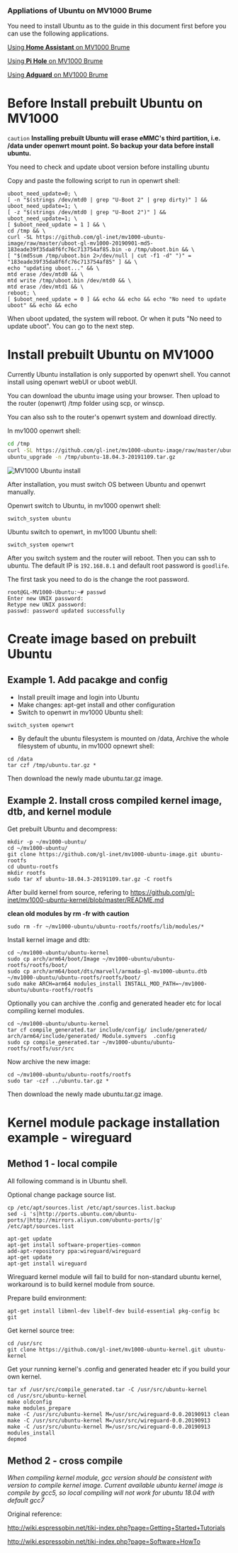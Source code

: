 ### Appliations of Ubuntu on MV1000 Brume

You need to install Ubuntu as to the guide in this document first before you can use the following applications. 

[Using **Home Assistant** on MV1000 Brume](https://github.com/gl-inet/mv1000-ubuntu-image/blob/master/HA%20Installation%20Guide.md)

[Using **Pi Hole** on MV1000 Brume](https://github.com/gl-inet/mv1000-ubuntu-image/blob/master/pi-hole/MV1000%20install%20Pi-hole%20Guide.md)

[Using **Adguard** on MV1000 Brume](https://github.com/gl-inet/mv1000-ubuntu-image/blob/master/adguard/MV1000%20Install%20AdGuardHome%20Guide.md)

# Before Install prebuilt Ubuntu on MV1000

`caution` **Installing prebuilt Ubuntu will erase eMMC's third partition, i.e. /data under openwrt mount point. So backup your data before install ubuntu.**

You need to check and update uboot version before installing ubuntu

Copy and paste the following script to run in openwrt shell:
```
uboot_need_update=0; \
[ -n "$(strings /dev/mtd0 | grep "U-Boot 2" | grep dirty)" ] && uboot_need_update=1; \
[ -z "$(strings /dev/mtd0 | grep "U-Boot 2")" ] &&  uboot_need_update=1; \
[ $uboot_need_update = 1 ] && \
cd /tmp && \
curl -SL https://github.com/gl-inet/mv1000-ubuntu-image/raw/master/uboot-gl-mv1000-20190901-md5-183eade39f35da8f6fc76c713754af85.bin -o /tmp/uboot.bin && \
[ "$(md5sum /tmp/uboot.bin 2>/dev/null | cut -f1 -d" ")" = "183eade39f35da8f6fc76c713754af85" ] && \
echo "updating uboot..." && \
mtd erase /dev/mtd0 && \
mtd write /tmp/uboot.bin /dev/mtd0 && \
mtd erase /dev/mtd1 && \
reboot; \
[ $uboot_need_update = 0 ] && echo && echo && echo "No need to update uboot" && echo && echo
```

When uboot updated, the system will reboot. Or when it puts "No need to update uboot".
You can go to the next step.

# Install prebuilt Ubuntu on MV1000

Currently Ubuntu installation is only supported by openwrt shell. You cannot install using openwrt webUI or uboot webUI.


You can download the ubuntu image using your browser. Then upload to the router (openwrt) /tmp folder using scp, or winscp.

You can also ssh to the router's openwrt system and download directly.

In mv1000 openwrt shell:
```bash
cd /tmp
curl -SL https://github.com/gl-inet/mv1000-ubuntu-image/raw/master/ubuntu-18.04.3-20191109.tar.gz -o /tmp/ubuntu-18.04.3-20191109.tar.gz
ubuntu_upgrade -n /tmp/ubuntu-18.04.3-20191109.tar.gz
```

![MV1000 Ubuntu install](mv1000_ubuntu_install.jpg)

After installation, you must switch OS between Ubuntu and openwrt manually.

Openwrt switch to Ubuntu, in mv1000 openwrt shell:
```
switch_system ubuntu
```

Ubuntu switch to openwrt, in mv1000 Ubuntu shell:
```
switch_system openwrt
```

After you switch system and the router will reboot. Then you can ssh to ubuntu. The default IP is `192.168.8.1` and default root password is `goodlife`.

The first task you need to do is the change the root password.
```
root@GL-MV1000-Ubuntu:~# passwd
Enter new UNIX password:
Retype new UNIX password:
passwd: password updated successfully
```

# Create image based on prebuilt Ubuntu
## Example 1. Add pacakge and config
- Install preuilt image and login into Ubuntu
- Make changes: apt-get install and other configuration
- Switch to openwrt in mv1000 Ubuntu shell:
```
switch_system openwrt
```
- By default the ubuntu filesystem is mounted on /data,
  Archive the whole filesystem of ubuntu, in mv1000 opnewrt shell:
```
cd /data
tar czf /tmp/ubuntu.tar.gz *
```
Then download the newly made ubuntu.tar.gz image.

## Example 2. Install cross compiled kernel image, dtb, and kernel module

Get prebuilt Ubuntu and decompress:
```
mkdir -p ~/mv1000-ubuntu/
cd ~/mv1000-ubuntu/
git clone https://github.com/gl-inet/mv1000-ubuntu-image.git ubuntu-rootfs
cd ubuntu-rootfs
mkdir rootfs
sudo tar xf ubuntu-18.04.3-20191109.tar.gz -C rootfs
```
After build kernel from source, refering to
https://github.com/gl-inet/mv1000-ubuntu-kernel/blob/master/README.md

**clean old modules by rm -fr with caution**
```
sudo rm -fr ~/mv1000-ubuntu/ubuntu-rootfs/rootfs/lib/modules/*
```

Install kernel image and dtb:
```
cd ~/mv1000-ubuntu/ubuntu-kernel
sudo cp arch/arm64/boot/Image ~/mv1000-ubuntu/ubuntu-rootfs/rootfs/boot/
sudo cp arch/arm64/boot/dts/marvell/armada-gl-mv1000-ubuntu.dtb ~/mv1000-ubuntu/ubuntu-rootfs/rootfs/boot/
sudo make ARCH=arm64 modules_install INSTALL_MOD_PATH=~/mv1000-ubuntu/ubuntu-rootfs/rootfs
```

Optionally you can archive the .config and generated header etc for local compiling kernel modules.
```
cd ~/mv1000-ubuntu/ubuntu-kernel
tar cf compile_generated.tar include/config/ include/generated/ arch/arm64/include/generated/ Module.symvers  .config
sudo cp compile_generated.tar ~/mv1000-ubuntu/ubuntu-rootfs/rootfs/usr/src
```

Now archive the new image:
```
cd ~/mv1000-ubuntu/ubuntu-rootfs/rootfs
sudo tar -czf ../ubuntu.tar.gz *
```
Then download the newly made ubuntu.tar.gz image.

# Kernel module package installation example - wireguard

## Method 1 - local compile
All following command is in Ubuntu shell.

Optional change package source list.
```
cp /etc/apt/sources.list /etc/apt/sources.list.backup
sed -i 's|http://ports.ubuntu.com/ubuntu-ports/|http://mirrors.aliyun.com/ubuntu-ports/|g' /etc/apt/sources.list
```

```
apt-get update
apt-get install software-properties-common
add-apt-repository ppa:wireguard/wireguard
apt-get update
apt-get install wireguard
```
Wireguard kernel module will fail to build for non-standard ubuntu kernel, workaround is to build kernel module from source.

Prepare build environment:
```
apt-get install libmnl-dev libelf-dev build-essential pkg-config bc git
```
Get kernel source tree:
```
cd /usr/src
git clone https://github.com/gl-inet/mv1000-ubuntu-kernel.git ubuntu-kernel
```
Get your running kernel's .config and generated header etc if you build your own kernel.
```
tar xf /usr/src/compile_generated.tar -C /usr/src/ubuntu-kernel
cd /usr/src/ubuntu-kernel
make oldconfig
make modules_prepare
make -C /usr/src/ubuntu-kernel M=/usr/src/wireguard-0.0.20190913 clean
make -C /usr/src/ubuntu-kernel M=/usr/src/wireguard-0.0.20190913
make -C /usr/src/ubuntu-kernel M=/usr/src/wireguard-0.0.20190913 modules_install
depmod
```

## Method 2 - cross compile
*When compiling kernel module, gcc version should be consistent with version to compile kernel image.
Current available ubuntu kernel image is compile by gcc5, so local compiling will not work for ubuntu 18.04 with default gcc7*

Original reference:

http://wiki.espressobin.net/tiki-index.php?page=Getting+Started+Tutorials

http://wiki.espressobin.net/tiki-index.php?page=Software+HowTo

